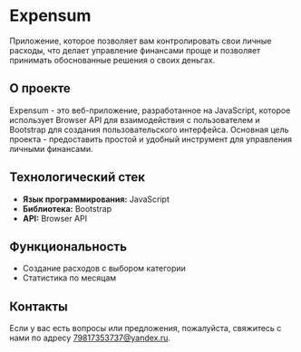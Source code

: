 # Expensum

Приложение, которое позволяет вам контролировать свои личные расходы, что делает управление финансами проще и позволяет принимать обоснованные решения о своих деньгах.

## О проекте

Expensum - это веб-приложение, разработанное на JavaScript, которое использует Browser API для взаимодействия с пользователем и Bootstrap для создания пользовательского интерфейса. 
Основная цель проекта - предоставить простой и удобный инструмент для управления личными финансами.

## Технологический стек

- **Язык программирования:** JavaScript
- **Библиотека:** Bootstrap
- **API:** Browser API

## Функциональность

- Создание расходов с выбором категории
- Статистика по месяцам

## Контакты

Если у вас есть вопросы или предложения, пожалуйста, свяжитесь с нами по адресу [79817353737@yandex.ru](mailto:79817353737@yandex.ru).